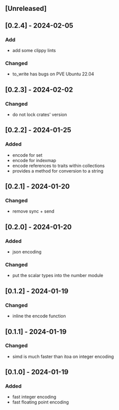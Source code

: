 ## [Unreleased]

## [0.2.4] - 2024-02-05

### Add

- add some clippy lints

### Changed

- to_write has bugs on PVE Ubuntu 22.04

## [0.2.3] - 2024-02-02

### Changed

- do not lock crates' version

## [0.2.2] - 2024-01-25

### Added

- encode for set
- encode for indexmap
- encode references to traits within collections
- provides a method for conversion to a string

## [0.2.1] - 2024-01-20

### Changed

- remove sync + send

## [0.2.0] - 2024-01-20

### Added

- json encoding

### Changed

- put the scalar types into the number module

## [0.1.2] - 2024-01-19

### Changed

- inline the encode function

## [0.1.1] - 2024-01-19

### Changed

- simd is much faster than itoa on integer encoding

## [0.1.0] - 2024-01-19

### Added

- fast integer encoding
- fast floating point encoding